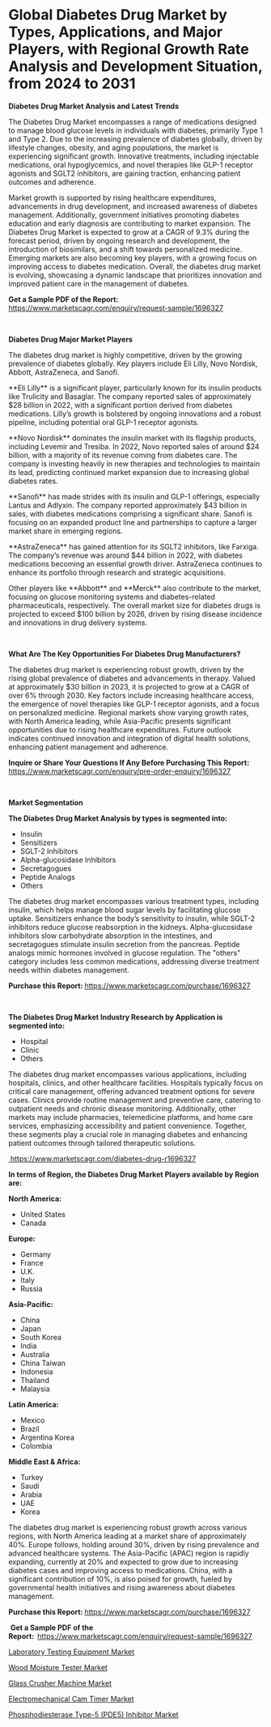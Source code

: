 <p><h1>Global Diabetes Drug Market by Types, Applications, and Major Players, with Regional Growth Rate Analysis and Development Situation, from 2024 to 2031</h1></p><p><strong>Diabetes Drug Market Analysis and Latest Trends</strong></p>
<p><p>The Diabetes Drug Market encompasses a range of medications designed to manage blood glucose levels in individuals with diabetes, primarily Type 1 and Type 2. Due to the increasing prevalence of diabetes globally, driven by lifestyle changes, obesity, and aging populations, the market is experiencing significant growth. Innovative treatments, including injectable medications, oral hypoglycemics, and novel therapies like GLP-1 receptor agonists and SGLT2 inhibitors, are gaining traction, enhancing patient outcomes and adherence.</p><p>Market growth is supported by rising healthcare expenditures, advancements in drug development, and increased awareness of diabetes management. Additionally, government initiatives promoting diabetes education and early diagnosis are contributing to market expansion. The Diabetes Drug Market is expected to grow at a CAGR of 9.3% during the forecast period, driven by ongoing research and development, the introduction of biosimilars, and a shift towards personalized medicine. Emerging markets are also becoming key players, with a growing focus on improving access to diabetes medication. Overall, the diabetes drug market is evolving, showcasing a dynamic landscape that prioritizes innovation and improved patient care in the management of diabetes.</p></p>
<p><strong>Get a Sample PDF of the Report:&nbsp;</strong> <a href="https://www.marketscagr.com/enquiry/request-sample/1696327?utm_campaign=1286&utm_medium=2&utm_source=Github&utm_content=ia&utm_term=20102024&utm_id=diabetes-drug">https://www.marketscagr.com/enquiry/request-sample/1696327</a></p>
<p>&nbsp;</p>
<p><strong>Diabetes Drug Major Market Players</strong></p>
<p><p>The diabetes drug market is highly competitive, driven by the growing prevalence of diabetes globally. Key players include Eli Lilly, Novo Nordisk, Abbott, AstraZeneca, and Sanofi. </p><p>**Eli Lilly** is a significant player, particularly known for its insulin products like Trulicity and Basaglar. The company reported sales of approximately $28 billion in 2022, with a significant portion derived from diabetes medications. Lilly’s growth is bolstered by ongoing innovations and a robust pipeline, including potential oral GLP-1 receptor agonists.</p><p>**Novo Nordisk** dominates the insulin market with its flagship products, including Levemir and Tresiba. In 2022, Novo reported sales of around $24 billion, with a majority of its revenue coming from diabetes care. The company is investing heavily in new therapies and technologies to maintain its lead, predicting continued market expansion due to increasing global diabetes rates.</p><p>**Sanofi** has made strides with its insulin and GLP-1 offerings, especially Lantus and Adlyxin. The company reported approximately $43 billion in sales, with diabetes medications comprising a significant share. Sanofi is focusing on an expanded product line and partnerships to capture a larger market share in emerging regions.</p><p>**AstraZeneca** has gained attention for its SGLT2 inhibitors, like Farxiga. The company’s revenue was around $44 billion in 2022, with diabetes medications becoming an essential growth driver. AstraZeneca continues to enhance its portfolio through research and strategic acquisitions.</p><p>Other players like **Abbott** and **Merck** also contribute to the market, focusing on glucose monitoring systems and diabetes-related pharmaceuticals, respectively. The overall market size for diabetes drugs is projected to exceed $100 billion by 2026, driven by rising disease incidence and innovations in drug delivery systems.</p></p>
<p>&nbsp;</p>
<p><strong>What Are The Key Opportunities For Diabetes Drug Manufacturers?</strong></p>
<p><p>The diabetes drug market is experiencing robust growth, driven by the rising global prevalence of diabetes and advancements in therapy. Valued at approximately $30 billion in 2023, it is projected to grow at a CAGR of over 6% through 2030. Key factors include increasing healthcare access, the emergence of novel therapies like GLP-1 receptor agonists, and a focus on personalized medicine. Regional markets show varying growth rates, with North America leading, while Asia-Pacific presents significant opportunities due to rising healthcare expenditures. Future outlook indicates continued innovation and integration of digital health solutions, enhancing patient management and adherence.</p></p>
<p><strong>Inquire or Share Your Questions If Any Before Purchasing This Report:</strong> <a href="https://www.marketscagr.com/enquiry/pre-order-enquiry/1696327?utm_campaign=1286&utm_medium=2&utm_source=Github&utm_content=ia&utm_term=20102024&utm_id=diabetes-drug">https://www.marketscagr.com/enquiry/pre-order-enquiry/1696327</a></p>
<p>&nbsp;</p>
<p><strong>Market Segmentation</strong></p>
<p><strong>The Diabetes Drug Market Analysis by types is segmented into:</strong></p>
<p><ul><li>Insulin</li><li>Sensitizers</li><li>SGLT-2 Inhibitors</li><li>Alpha-glucosidase Inhibitors</li><li>Secretagogues</li><li>Peptide Analogs</li><li>Others</li></ul></p>
<p><p>The diabetes drug market encompasses various treatment types, including insulin, which helps manage blood sugar levels by facilitating glucose uptake. Sensitizers enhance the body’s sensitivity to insulin, while SGLT-2 inhibitors reduce glucose reabsorption in the kidneys. Alpha-glucosidase inhibitors slow carbohydrate absorption in the intestines, and secretagogues stimulate insulin secretion from the pancreas. Peptide analogs mimic hormones involved in glucose regulation. The "others" category includes less common medications, addressing diverse treatment needs within diabetes management.</p></p>
<p><strong>Purchase this Report:&nbsp;</strong><a href="https://www.marketscagr.com/purchase/1696327?utm_campaign=1286&utm_medium=2&utm_source=Github&utm_content=ia&utm_term=20102024&utm_id=diabetes-drug">https://www.marketscagr.com/purchase/1696327</a></p>
<p>&nbsp;</p>
<p><strong>The Diabetes Drug Market Industry Research by Application is segmented into:</strong></p>
<p><ul><li>Hospital</li><li>Clinic</li><li>Others</li></ul></p>
<p><p>The diabetes drug market encompasses various applications, including hospitals, clinics, and other healthcare facilities. Hospitals typically focus on critical care management, offering advanced treatment options for severe cases. Clinics provide routine management and preventive care, catering to outpatient needs and chronic disease monitoring. Additionally, other markets may include pharmacies, telemedicine platforms, and home care services, emphasizing accessibility and patient convenience. Together, these segments play a crucial role in managing diabetes and enhancing patient outcomes through tailored therapeutic solutions.</p></p>
<p><a href="https://www.marketscagr.com/diabetes-drug-r1696327?utm_campaign=1286&utm_medium=2&utm_source=Github&utm_content=ia&utm_term=20102024&utm_id=diabetes-drug">&nbsp;https://www.marketscagr.com/diabetes-drug-r1696327</a></p>
<p><strong>In terms of Region, the Diabetes Drug Market Players available by Region are:</strong></p>
<p>
    <p> <strong> North America: </strong>
        <ul>
            <li>United States</li>
            <li>Canada</li>
        </ul>
        </p> 
    <p> <strong> Europe: </strong>
        <ul>
            <li>Germany</li>
            <li>France</li>
            <li>U.K.</li>
            <li>Italy</li>
            <li>Russia</li>
        </ul>
        </p> 
    <p> <strong> Asia-Pacific: </strong>
        <ul>
            <li>China</li>
            <li>Japan</li>
            <li>South Korea</li>
            <li>India</li>
            <li>Australia</li>
            <li>China Taiwan</li>
            <li>Indonesia</li>
            <li>Thailand</li>
            <li>Malaysia</li>
        </ul>
        </p> 
    <p> <strong> Latin America: </strong>
        <ul>
            <li>Mexico</li>
            <li>Brazil</li>
            <li>Argentina Korea</li>
            <li>Colombia</li>
        </ul>
        </p> 
    <p> <strong> Middle East & Africa: </strong>
        <ul>
            <li>Turkey</li>
            <li>Saudi</li>
            <li>Arabia</li>
            <li>UAE</li>
            <li>Korea</li>
        </ul>
    </p>
    </p>
<p><p>The diabetes drug market is experiencing robust growth across various regions, with North America leading at a market share of approximately 40%. Europe follows, holding around 30%, driven by rising prevalence and advanced healthcare systems. The Asia-Pacific (APAC) region is rapidly expanding, currently at 20% and expected to grow due to increasing diabetes cases and improving access to medications. China, with a significant contribution of 10%, is also poised for growth, fueled by governmental health initiatives and rising awareness about diabetes management.</p></p>
<p><strong>Purchase this Report: </strong><a href="https://www.marketscagr.com/purchase/1696327?utm_campaign=1286&utm_medium=2&utm_source=Github&utm_content=ia&utm_term=20102024&utm_id=diabetes-drug">https://www.marketscagr.com/purchase/1696327</a></p>
<p>&nbsp;<strong>Get a Sample PDF of the Report:&nbsp;&nbsp;</strong><a href="https://www.marketscagr.com/enquiry/request-sample/1696327?utm_campaign=1286&utm_medium=2&utm_source=Github&utm_content=ia&utm_term=20102024&utm_id=diabetes-drug">https://www.marketscagr.com/enquiry/request-sample/1696327</a></p>
<p><strong></strong></p>
<p><p><a href="https://www.linkedin.com/pulse/investing-laboratory-testing-equipment-market-trends-leading-uhswc?utm_campaign=1286&utm_medium=2&utm_source=Github&utm_content=ia&utm_term=20102024&utm_id=diabetes-drug">Laboratory Testing Equipment Market</a></p><p><a href="https://www.linkedin.com/pulse/wood-moisture-tester-market-segmentation-applications-types-ygx7c?utm_campaign=1286&utm_medium=2&utm_source=Github&utm_content=ia&utm_term=20102024&utm_id=diabetes-drug">Wood Moisture Tester Market</a></p><p><a href="https://issuu.com/reportprime-2/docs/glass-crusher-machine-market-size-2_c4158ec4684603?utm_campaign=1286&utm_medium=2&utm_source=Github&utm_content=ia&utm_term=20102024&utm_id=diabetes-drug">Glass Crusher Machine Market</a></p><p><a href="https://issuu.com/reportprime-2/docs/electromechanical-cam-timer-market-_a4a345f1ee7901?utm_campaign=1286&utm_medium=2&utm_source=Github&utm_content=ia&utm_term=20102024&utm_id=diabetes-drug">Electromechanical Cam Timer Market</a></p><p><a href="https://github.com/luckyshygirl/Market-Research-Report-List-6/blob/main/phosphodiesterase-type-5-pde5-inhibitor-market.md?utm_campaign=1286&utm_medium=2&utm_source=Github&utm_content=ia&utm_term=20102024&utm_id=diabetes-drug">Phosphodiesterase Type-5 (PDE5) Inhibitor Market</a></p></p>